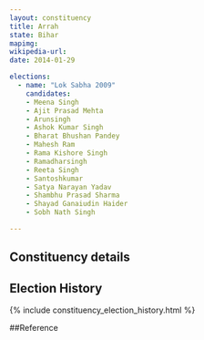 ```yaml
---
layout: constituency
title: Arrah
state: Bihar
mapimg: 
wikipedia-url: 
date: 2014-01-29

elections: 
  - name: "Lok Sabha 2009"
    candidates: 
    - Meena Singh 
    - Ajit Prasad Mehta 
    - Arunsingh 
    - Ashok Kumar Singh 
    - Bharat Bhushan Pandey 
    - Mahesh Ram 
    - Rama Kishore Singh 
    - Ramadharsingh 
    - Reeta Singh 
    - Santoshkumar 
    - Satya Narayan Yadav 
    - Shambhu Prasad Sharma 
    - Shayad Ganaiudin Haider 
    - Sobh Nath Singh 

---
```

## Constituency details


## Election History
{% include constituency_election_history.html %}

##Reference
